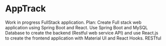 # AppTrack
Work in progress FullStack application. Plan: Create Full stack web application using Spring Boot and React. Use Spring Boot and MySQL Database to create the backend (Restful web service API) and use React.js to create the frontend application with Material UI and React Hooks. RESTful
